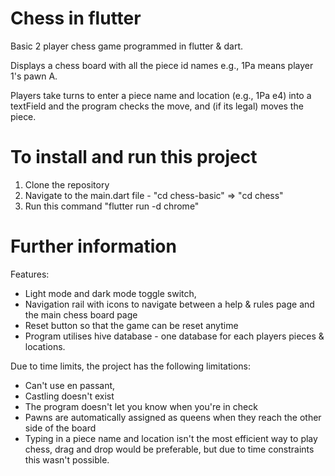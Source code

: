 # Chess in flutter

Basic 2 player chess game programmed in flutter & dart.

Displays a chess board with all the piece id names e.g., 1Pa means player 1's pawn A.

Players take turns to enter a piece name and location (e.g., 1Pa e4) into a textField and the program checks the move, and (if its legal) moves the piece. 

# To install and run this project
1. Clone the repository
2. Navigate to the main.dart file - "cd chess-basic" => "cd chess"
3. Run this command "flutter run -d chrome"

# Further information

Features: 

  - Light mode and dark mode toggle switch,
  - Navigation rail with icons to navigate between a help & rules page and the main chess board page
  - Reset button so that the game can be reset anytime
  - Program utilises hive database - one database for each players pieces & locations.


Due to time limits, the project has the following limitations:

  - Can't use en passant,
  - Castling doesn't exist
  - The program doesn't let you know when you're in check
  - Pawns are automatically assigned as queens when they reach the other side of the board
  - Typing in a piece name and location isn't the most efficient way to play chess, drag and drop would be preferable, but due to time constraints this wasn't possible.
